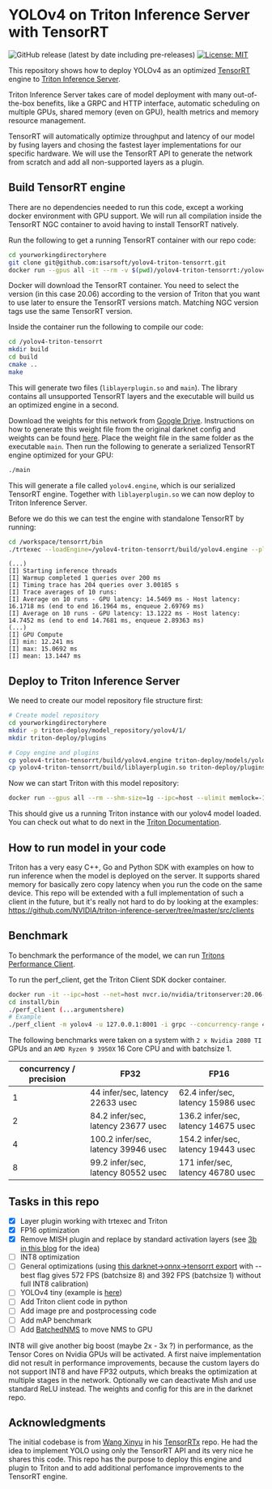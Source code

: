 # YOLOv4 on Triton Inference Server with TensorRT

![GitHub release (latest by date including pre-releases)](https://img.shields.io/github/v/release/Isarsoft/yolov4-triton-tensorrt?include_prereleases)
[![License: MIT](https://img.shields.io/badge/License-MIT-yellow.svg)](https://opensource.org/licenses/MIT)

This repository shows how to deploy YOLOv4 as an optimized [TensorRT](https://github.com/NVIDIA/tensorrt) engine to [Triton Inference Server](https://github.com/NVIDIA/triton-inference-server).

Triton Inference Server takes care of model deployment with many out-of-the-box benefits, like a GRPC and HTTP interface, automatic scheduling on multiple GPUs, shared memory (even on GPU), health metrics and memory resource management.

TensorRT will automatically optimize throughput and latency of our model by fusing layers and chosing the fastest layer implementations for our specific hardware. We will use the TensorRT API to generate the network from scratch and add all non-supported layers as a plugin.

## Build TensorRT engine

There are no dependencies needed to run this code, except a working docker environment with GPU support. We will run all compilation inside the TensorRT NGC container to avoid having to install TensorRT natively.

Run the following to get a running TensorRT container with our repo code:

```bash
cd yourworkingdirectoryhere
git clone git@github.com:isarsoft/yolov4-triton-tensorrt.git
docker run --gpus all -it --rm -v $(pwd)/yolov4-triton-tensorrt:/yolov4-triton-tensorrt nvcr.io/nvidia/tensorrt:20.06-py3
```

Docker will download the TensorRT container. You need to select the version (in this case 20.06) according to the version of Triton that you want to use later to ensure the TensorRT versions match. Matching NGC version tags use the same TensorRT version.

Inside the container run the following to compile our code:

```bash
cd /yolov4-triton-tensorrt
mkdir build
cd build
cmake ..
make
```

This will generate two files (`liblayerplugin.so` and `main`). The library contains all unsupported TensorRT layers and the executable will build us an optimized engine in a second.

Download the weights for this network from [Google Drive](https://drive.google.com/drive/folders/1YUDVgEefnk2HENpGMwq599Yj45i_7-iL?usp=sharing). Instructions on how to generate this weight file from the original darknet config and weights can be found [here](https://github.com/wang-xinyu/tensorrtx/tree/master/yolov4). Place the weight file in the same folder as the executable `main`. Then run the following to generate a serialized TensorRT engine optimized for your GPU:

```bash
./main
```

This will generate a file called `yolov4.engine`, which is our serialized TensorRT engine. Together with `liblayerplugin.so` we can now deploy to Triton Inference Server.

Before we do this we can test the engine with standalone TensorRT by running:

```bash
cd /workspace/tensorrt/bin
./trtexec --loadEngine=/yolov4-triton-tensorrt/build/yolov4.engine --plugins=/yolov4-triton-tensorrt/build/liblayerplugin.so
```

```
(...)
[I] Starting inference threads
[I] Warmup completed 1 queries over 200 ms
[I] Timing trace has 204 queries over 3.00185 s
[I] Trace averages of 10 runs:
[I] Average on 10 runs - GPU latency: 14.5469 ms - Host latency: 16.1718 ms (end to end 16.1964 ms, enqueue 2.69769 ms)
[I] Average on 10 runs - GPU latency: 13.1222 ms - Host latency: 14.7452 ms (end to end 14.7681 ms, enqueue 2.89363 ms)
(...)
[I] GPU Compute
[I] min: 12.241 ms
[I] max: 15.0692 ms
[I] mean: 13.1447 ms
```

## Deploy to Triton Inference Server

We need to create our model repository file structure first:

```bash
# Create model repository
cd yourworkingdirectoryhere
mkdir -p triton-deploy/model_repository/yolov4/1/
mkdir triton-deploy/plugins

# Copy engine and plugins
cp yolov4-triton-tensorrt/build/yolov4.engine triton-deploy/models/yolov4/1/model.plan
cp yolov4-triton-tensorrt/build/liblayerplugin.so triton-deploy/plugins/
```

Now we can start Triton with this model repository:

```bash
docker run --gpus all --rm --shm-size=1g --ipc=host --ulimit memlock=-1 --ulimit stack=67108864 -p8000:8000 -p8001:8001 -p8002:8002 -v$(pwd)/triton-deploy/models:/models -v$(pwd)/triton-deploy/plugins:/plugins --env LD_PRELOAD=/plugins/liblayerplugin.so nvcr.io/nvidia/tritonserver:20.06-py3 tritonserver --model-repository=/models --strict-model-config=false --grpc-infer-allocation-pool-size=16 --log-verbose 1
```

This should give us a running Triton instance with our yolov4 model loaded. You can check out what to do next in the [Triton Documentation](https://docs.nvidia.com/deeplearning/triton-inference-server/user-guide/docs/index.html).

## How to run model in your code

Triton has a very easy C++, Go and Python SDK with examples on how to run inference when the model is deployed on the server. It supports shared memory for basically zero copy latency when you run the code on the same device. This repo will be extended with a full implementation of such a client in the future, but it's really not hard to do by looking at the examples: https://github.com/NVIDIA/triton-inference-server/tree/master/src/clients

## Benchmark

To benchmark the performance of the model, we can run [Tritons Performance Client](https://docs.nvidia.com/deeplearning/triton-inference-server/user-guide/docs/optimization.html#perf-client).

To run the perf_client, get the Triton Client SDK docker container.

```bash
docker run -it --ipc=host --net=host nvcr.io/nvidia/tritonserver:20.06-py3-clientsdk /bin/bash
cd install/bin
./perf_client (...argumentshere)
# Example
./perf_client -m yolov4 -u 127.0.0.1:8001 -i grpc --concurrency-range 4
```

The following benchmarks were taken on a system with `2 x Nvidia 2080 TI` GPUs and an `AMD Ryzen 9 3950X` 16 Core CPU and with batchsize 1.

| concurrency / precision | FP32                                | FP16                                |
|-------------------------|-------------------------------------|-------------------------------------|
| 1                       | 44 infer/sec, latency 22633 usec    | 62.4 infer/sec, latency 15986 usec  |
| 2                       | 84.2 infer/sec, latency 23677 usec  | 136.2 infer/sec, latency 14675 usec |
| 4                       | 100.2 infer/sec, latency 39946 usec | 154.2 infer/sec, latency 19443 usec |
| 8                       | 99.2 infer/sec, latency 80552 usec  | 171 infer/sec, latency 46780 usec   |


## Tasks in this repo

- [x] Layer plugin working with trtexec and Triton
- [x] FP16 optimization
- [x] Remove MISH plugin and replace by standard activation layers (see [3b in this blog](https://jkjung-avt.github.io/tensorrt-yolov4/) for the idea)
- [ ] INT8 optimization
- [ ] General optimizations (using [this darknet->onnx->tensorrt export](https://github.com/Tianxiaomo/pytorch-YOLOv4#5-onnx2tensorrt-evolving) with --best flag gives 572 FPS (batchsize 8) and 392 FPS (batchsize 1) without full INT8 calibration)
- [ ] YOLOv4 tiny (example is [here](https://github.com/tjuskyzhang/yolov4-tiny-tensorrt))
- [ ] Add Triton client code in python
- [ ] Add image pre and postprocessing code
- [ ] Add mAP benchmark
- [ ] Add [BatchedNMS](https://github.com/NVIDIA/TensorRT/tree/master/plugin/batchedNMSPlugin) to move NMS to GPU

INT8 will give another big boost (maybe 2x - 3x ?) in performance, as the Tensor Cores on Nvidia GPUs will be activated. A first naive implementation did not result in performance improvements, because the custom layers do not support INT8 and have FP32 outputs, which breaks the optimization at multiple stages in the network. Optionally we can deactivate Mish and use standard ReLU instead. The weights and config for this are in the darknet repo.

## Acknowledgments

The initial codebase is from [Wang Xinyu](https://github.com/wang-xinyu) in his [TensorRTx](https://github.com/wang-xinyu/tensorrtx) repo. He had the idea to implement YOLO using only the TensorRT API and its very nice he shares this code. This repo has the purpose to deploy this engine and plugin to Triton and to add additional perfomance improvements to the TensorRT engine.
